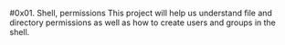 #0x01. Shell, permissions
This project will help us understand file and directory permissions as well as how to create users and groups in the shell.